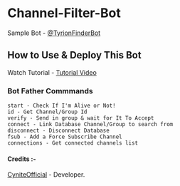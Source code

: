# Channel-Filter-Bot
Sample Bot - [@TyrionFinderBot](https://t.me/Tyrionfinderbot)

## How to Use & Deploy This Bot
Watch Tutorial - [Tutorial Video]()

### Bot Father Commmands 
```
start - Check If I'm Alive or Not!
id - Get Channel/Group Id
verify - Send in group & wait for It To Accept
connect - Link Database Channel/Group to search from
disconnect - Disconnect Database
fsub - Add a Force Subscribe Channel
connections - Get connected channels list
```

#### Credits :-

[CyniteOfficial](https://github.com/snowsbotz) - Developer.
